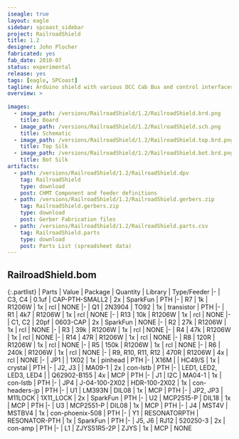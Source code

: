 ```yaml
---
iseagle: true
layout: eagle
sidebar: spcoast_sidebar
project: RailroadShield
title: 1.2
designer: John Plocher
fabricated: yes
fab_date: 2010-07
status: experimental
release: yes
tags: [eagle, SPCoast]
tagline: Arduino shield with various DCC Cab Bus and control interfaces
overview: >
    
images:
  - image_path: /versions/RailroadShield/1.2/RailroadShield.brd.png
    title: Board
  - image_path: /versions/RailroadShield/1.2/RailroadShield.sch.png
    title: Schematic
  - image_path: /versions/RailroadShield/1.2/RailroadShield.top.brd.png
    title: Top Silk
  - image_path: /versions/RailroadShield/1.2/RailroadShield.bot.brd.png
    title: Bot Silk
artifacts:
  - path: /versions/RailroadShield/1.2/RailroadShield.dpv
    tag: RailroadShield
    type: download
    post: CHMT Component and feeder definitions
  - path: /versions/RailroadShield/1.2/RailroadShield.gerbers.zip
    tag: RailroadShield.gerbers.zip
    type: download
    post: Gerber Fabrication files
  - path: /versions/RailroadShield/1.2/RailroadShield.parts.csv
    tag: RailroadShield.parts
    type: download
    post: Parts List (spreadsheet data)
---
```


## RailroadShield.bom

{:.partlist}
| Parts | Value | Package | Quantity | Library | Type/Feeder
|-
| C3, C4 | 0.1uf | CAP-PTH-SMALL2 | 2x | SparkFun | PTH
|-
| R7 | 1k | R1206W | 1x | rcl | NONE
|-
| Q1 | 2N3904 | TO92 | 1x | transistor | PTH
|-
| R1 | 4k7 | R1206W | 1x | rcl | NONE
|-
| R13 | 10k | R1206W | 1x | rcl | NONE
|-
| C1, C2 | 20pf | 0603-CAP | 2x | SparkFun | NONE
|-
| R2 | 27k | R1206W | 1x | rcl | NONE
|-
| R3 | 39k | R1206W | 1x | rcl | NONE
|-
| R4 | 47k | R1206W | 1x | rcl | NONE
|-
| R14 | 47R | R1206W | 1x | rcl | NONE
|-
| R8 | 120R | R1206W | 1x | rcl | NONE
|-
| R5 | 150k | R1206W | 1x | rcl | NONE
|-
| R6 | 240k | R1206W | 1x | rcl | NONE
|-
| R9, R10, R11, R12 | 470R | R1206W | 4x | rcl | NONE
|-
| JP1 |  | 1X02 | 1x | pinhead | PTH
|-
| X16M |  | HC49/S | 1x | crystal | PTH
|-
| J2, J3 |  | MA09-1 | 2x | con-lstb | PTH
|-
| LED1, LED2, LED3, LED4 |  | Q62902-B155 | 4x | MCP | PTH
|-
| J1 | I2C | MA04-1 | 1x | con-lstb | PTH
|-
| JP4 | J-04-100-2X02 | HDR-100-2X02 | 1x | con-headers-jp | PTH
|-
| U1 | LM393N | DIL08 | 1x | MCP | PTH
|-
| JP2, JP3 | M11LOCK | 1X11_LOCK | 2x | SparkFun | PTH
|-
| U2 | MCP2515-P | DIL18 | 1x | MCP | PTH
|-
| U3 | MCP2551-P | DIL08 | 1x | MCP | PTH
|-
| J4 | MST4V | MSTBV4 | 1x | con-phoenix-508 | PTH
|-
| Y1 | RESONATORPTH | RESONATOR-PTH | 1x | SparkFun | PTH
|-
| J5, J6 | RJ12 | 520250-3 | 2x | con-amp | PTH
|-
| L1 | ZJYS51R5-2P | ZJYS | 1x | MCP | NONE
